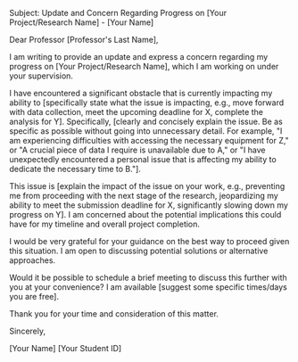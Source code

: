 Subject: Update and Concern Regarding Progress on [Your Project/Research Name] - [Your Name]

Dear Professor [Professor's Last Name],

I am writing to provide an update and express a concern regarding my progress on [Your Project/Research Name], which I am working on under your supervision.

I have encountered a significant obstacle that is currently impacting my ability to [specifically state what the issue is impacting, e.g., move forward with data collection, meet the upcoming deadline for X, complete the analysis for Y]. Specifically, [clearly and concisely explain the issue. Be as specific as possible without going into unnecessary detail. For example, "I am experiencing difficulties with accessing the necessary equipment for Z," or "A crucial piece of data I require is unavailable due to A," or "I have unexpectedly encountered a personal issue that is affecting my ability to dedicate the necessary time to B."].

This issue is [explain the impact of the issue on your work, e.g., preventing me from proceeding with the next stage of the research, jeopardizing my ability to meet the submission deadline for X, significantly slowing down my progress on Y]. I am concerned about the potential implications this could have for my timeline and overall project completion.

I would be very grateful for your guidance on the best way to proceed given this situation. I am open to discussing potential solutions or alternative approaches.

Would it be possible to schedule a brief meeting to discuss this further with you at your convenience? I am available [suggest some specific times/days you are free].

Thank you for your time and consideration of this matter.

Sincerely,

[Your Name]
[Your Student ID]